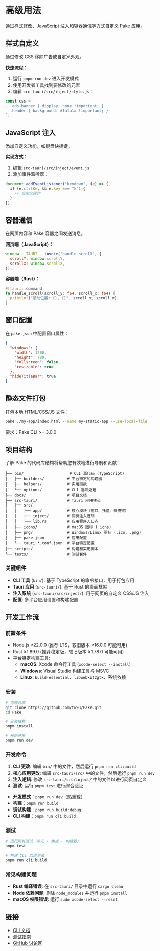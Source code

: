 # 高级用法

通过样式修改、JavaScript 注入和容器通信等方式自定义 Pake 应用。

## 样式自定义

通过修改 CSS 移除广告或自定义外观。

**快速流程：**

1. 运行 `pnpm run dev` 进入开发模式
2. 使用开发者工具找到要修改的元素
3. 编辑 `src-tauri/src/inject/style.js`：

```javascript
const css = `
  .ads-banner { display: none !important; }
  .header { background: #1a1a1a !important; }
`;
```

## JavaScript 注入

添加自定义功能，如键盘快捷键。

**实现方式：**

1. 编辑 `src-tauri/src/inject/event.js`
2. 添加事件监听器：

```javascript
document.addEventListener("keydown", (e) => {
  if (e.ctrlKey && e.key === "k") {
    // 自定义操作
  }
});
```

## 容器通信

在网页内容和 Pake 容器之间发送消息。

**网页端（JavaScript）：**

```javascript
window.__TAURI__.invoke("handle_scroll", {
  scrollY: window.scrollY,
  scrollX: window.scrollX,
});
```

**容器端（Rust）：**

```rust
#[tauri::command]
fn handle_scroll(scroll_y: f64, scroll_x: f64) {
  println!("滚动位置: {}, {}", scroll_x, scroll_y);
}
```

## 窗口配置

在 `pake.json` 中配置窗口属性：

```json
{
  "windows": {
    "width": 1200,
    "height": 780,
    "fullscreen": false,
    "resizable": true
  },
  "hideTitleBar": true
}
```

## 静态文件打包

打包本地 HTML/CSS/JS 文件：

```bash
pake ./my-app/index.html --name my-static-app --use-local-file
```

要求：Pake CLI >= 3.0.0

## 项目结构

了解 Pake 的代码库结构将帮助您有效地进行导航和贡献：

```tree
├── bin/                    # CLI 源代码 (TypeScript)
│   ├── builders/          # 平台特定的构建器
│   ├── helpers/           # 实用函数
│   └── options/           # CLI 选项处理
├── docs/                  # 项目文档
├── src-tauri/             # Tauri 应用核心
│   ├── src/
│   │   ├── app/           # 核心模块（窗口、托盘、快捷键）
│   │   ├── inject/        # 网页注入逻辑
│   │   └── lib.rs         # 应用程序入口点
│   ├── icons/             # macOS 图标 (.icns)
│   ├── png/               # Windows/Linux 图标 (.ico, .png)
│   ├── pake.json          # 应用配置
│   └── tauri.*.conf.json  # 平台特定配置
├── scripts/               # 构建和实用脚本
└── tests/                 # 测试套件
```

### 关键组件

- **CLI 工具** (`bin/`): 基于 TypeScript 的命令接口，用于打包应用
- **Tauri 应用** (`src-tauri/`): 基于 Rust 的桌面框架
- **注入系统** (`src-tauri/src/inject/`): 用于网页的自定义 CSS/JS 注入
- **配置**: 多平台应用设置和构建配置

## 开发工作流

### 前置条件

- Node.js ≥22.0.0 (推荐 LTS，较旧版本 ≥16.0.0 可能可用)
- Rust ≥1.89.0 (推荐稳定版，较旧版本 ≥1.78.0 可能可用)
- 平台特定构建工具:
  - **macOS**: Xcode 命令行工具 (`xcode-select --install`)
  - **Windows**: Visual Studio 构建工具与 MSVC
  - **Linux**: `build-essential`、`libwebkit2gtk`、系统依赖

### 安装

```bash
# 克隆仓库
git clone https://github.com/tw93/Pake.git
cd Pake

# 安装依赖
pnpm install

# 开始开发
pnpm run dev
```

### 开发命令

1. **CLI 更改**: 编辑 `bin/` 中的文件，然后运行 `pnpm run cli:build`
2. **核心应用更改**: 编辑 `src-tauri/src/` 中的文件，然后运行 `pnpm run dev`
3. **注入逻辑**: 修改 `src-tauri/src/inject/` 中的文件以进行网页自定义
4. **测试**: 运行 `pnpm test` 进行综合验证

- **开发模式**：`pnpm run dev`（热重载）
- **构建**：`pnpm run build`
- **调试构建**：`pnpm run build:debug`
- **CLI 构建**：`pnpm run cli:build`

### 测试

```bash
# 运行所有测试（单元 + 集成 + 构建器）
pnpm test

# 构建 CLI 以供测试
pnpm run cli:build
```

### 常见构建问题

- **Rust 编译错误**: 在 `src-tauri/` 目录中运行 `cargo clean`
- **Node 依赖问题**: 删除 `node_modules` 并运行 `pnpm install`
- **macOS 权限错误**: 运行 `sudo xcode-select --reset`

## 链接

- [CLI 文档](cli-usage_CN.md)
- [测试指南](testing.md)
- [GitHub 讨论区](https://github.com/tw93/Pake/discussions)
